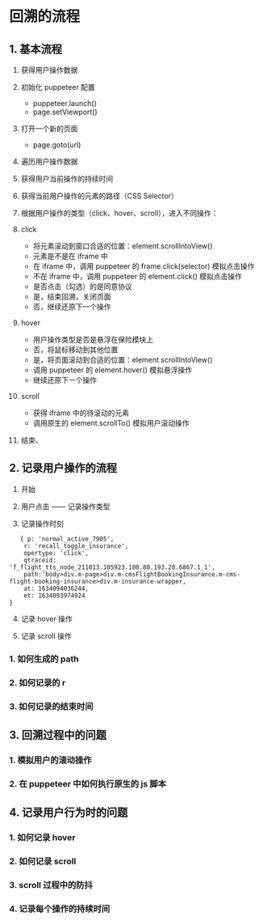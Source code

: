 # 回溯的流程

## 1. 基本流程

1. 获得用户操作数据

2. 初始化 puppeteer 配置
   - puppeteer.launch()
   - page.setViewport()
   
3. 打开一个新的页面
   - page.goto(url)
   
4. 遍历用户操作数据

5. 获得用户当前操作的持续时间

6. 获得当前用户操作的元素的路径（CSS Selector）

7. 根据用户操作的类型（click、hover、scroll），进入不同操作：

8. click
   - 将元素滚动到窗口合适的位置：element.scrollIntoView()
   - 元素是不是在 iframe 中
   - 在 iframe 中，调用 puppeteer 的 frame.click(selector) 模拟点击操作
   - 不在 iframe 中，调用 puppeteer 的 element.click() 模拟点击操作
   - 是否点击（勾选）的是同意协议
   - 是，结束回溯，关闭页面
   - 否，继续还原下一个操作

9. hover
   - 用户操作类型是否是悬浮在保险模块上
   - 否，将鼠标移动到其他位置
   - 是，将页面滚动到合适的位置：element.scrollIntoView()
   - 调用 puppeteer 的 element.hover() 模拟悬浮操作
   - 继续还原下一个操作

10. scroll
    - 获得 iframe 中的待滚动的元素
    - 调用原生的 element.scrollTo() 模拟用户滚动操作

11. 结束、

## 2. 记录用户操作的流程

1. 开始

2. 用户点击 —— 记录操作类型

3. 记录操作时刻

```
   { p: 'normal_active_7905',
    r: 'recall_toggle_insurance',
    opertype: 'click',
    qtraceid: 'f_flight_tts_node_211013.105923.100.80.193.20.6867.1_1',
    path:'body>div.m-page>div.m-cmsFlightBookingInsurance.m-cms-flight-booking-insurance>div.m-insurance-wrapper,
    at: 1634094036244,
    et: 1634093974924
}

```

4. 记录 hover 操作

5. 记录 scroll 操作

### 1. 如何生成的 path

### 2. 如何记录的 r 

### 3. 如何记录的结束时间 



## 3. 回溯过程中的问题

### 1. 模拟用户的滚动操作

### 2. 在 puppeteer 中如何执行原生的 js 脚本


## 4. 记录用户行为时的问题

### 1. 如何记录 hover

### 2. 如何记录 scroll

### 3. scroll 过程中的防抖

### 4. 记录每个操作的持续时间

